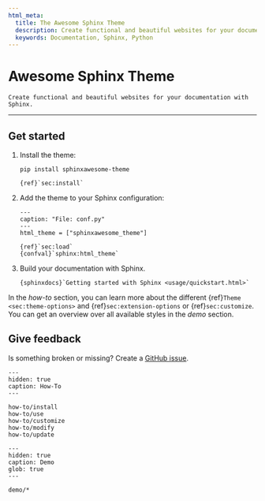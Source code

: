 ```yaml
---
html_meta:
  title: The Awesome Sphinx Theme
  description: Create functional and beautiful websites for your documentation with Sphinx and the Awesome Sphinx Theme.
  keywords: Documentation, Sphinx, Python
---
```


<!-- vale Google.Headings = NO -->

# Awesome Sphinx Theme

<!-- vale Google.Headings = YES -->

```{rst-class} lead
Create functional and beautiful websites for your documentation with Sphinx.
```

---

## Get started

1. Install the theme:

   ```terminal
   pip install sphinxawesome-theme
   ```

   ```{seealso}
   {ref}`sec:install`
   ```

2. Add the theme to your Sphinx configuration:

   ```{code-block} python
   ---
   caption: "File: conf.py"
   ---
   html_theme = ["sphinxawesome_theme"]
   ```

   ```{seealso}
   {ref}`sec:load`
   {confval}`sphinx:html_theme`
   ```

3. Build your documentation with Sphinx.

   ```{seealso}
   {sphinxdocs}`Getting started with Sphinx <usage/quickstart.html>`
   ```

In the _how-to_ section, you can learn more about the different
{ref}`Theme <sec:theme-options>` and
{ref}`sec:extension-options` or
{ref}`sec:customize`.
You can get an overview over all available styles in the _demo_ section.

## Give feedback

Is something broken or missing?
Create a [GitHub issue](https://github.com/kai687/sphinxawesome-theme/issues/new).

<!-- vale Google.Headings = NO -->
<!-- vale 18F.Headings = NO -->

```{toctree}
---
hidden: true
caption: How-To
---

how-to/install
how-to/use
how-to/customize
how-to/modify
how-to/update
```

```{toctree}
---
hidden: true
caption: Demo
glob: true
---

demo/*
```
